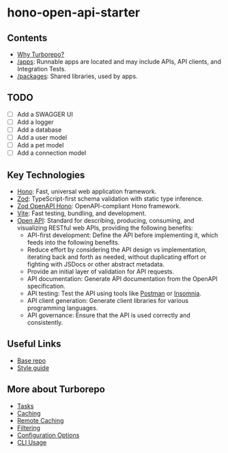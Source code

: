# hono-open-api-starter

## Contents

- [Why Turborepo?](WHY-TURBOREPO.md)
- [/apps](apps): Runnable apps are located and may include APIs, API clients, and Integration Tests.
- [/packages](packages): Shared libraries, used by apps.

## TODO

- [ ] Add a SWAGGER UI
- [ ] Add a logger
- [ ] Add a database
- [ ] Add a user model
- [ ] Add a pet model
- [ ] Add a connection model

## Key Technologies

- [Hono](https://hono.dev/): Fast, universal web application framework.
- [Zod](https://zod.dev/): TypeScript-first schema validation with static type inference.
- [Zod OpenAPI Hono](https://www.npmjs.com/package/@hono/zod-openapi): OpenAPI-compliant Hono framework.
- [Vite](https://vitejs.dev/): Fast testing, bundling, and development.
- [Open API](https://www.openapis.org/): Standard for describing, producing, consuming,
  and visualizing RESTful web APIs, providing the following benefits:
  - API-first development: Define the API before implementing it, which feeds into the following benefits.
  - Reduce effort by considering the API design vs implementation, iterating back and forth as needed, without
    duplicating effort or fighting with JSDocs or other abstract metadata.
  - Provide an initial layer of validation for API requests.
  - API documentation: Generate API documentation from the OpenAPI specification.
  - API testing: Test the API using tools like [Postman](https://www.postman.com/) or [Insomnia](https://insomnia.rest/).
  - API client generation: Generate client libraries for various programming languages.
  - API governance: Ensure that the API is used correctly and consistently.

## Useful Links

- [Base repo](https://github.com/vercel/turborepo/blob/main/examples/kitchen-sink)
- [Style guide](https://www.npmjs.com/package/@vercel/style-guide)

## More about Turborepo

- [Tasks](https://turbo.build/repo/docs/core-concepts/monorepos/running-tasks)
- [Caching](https://turbo.build/repo/docs/core-concepts/caching)
- [Remote Caching](https://turbo.build/repo/docs/core-concepts/remote-caching)
- [Filtering](https://turbo.build/repo/docs/core-concepts/monorepos/filtering)
- [Configuration Options](https://turbo.build/repo/docs/reference/configuration)
- [CLI Usage](https://turbo.build/repo/docs/reference/command-line-reference)
